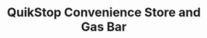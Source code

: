 ---
title: "QuikStop Convenience Store and Gas Bar"
url: /moose-factory-island/quikstop-convenience-store-and-gas-bar/
shop: Lebensmittel
---